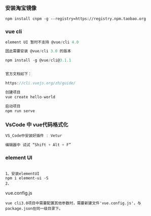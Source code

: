 ### 安装淘宝镜像

```
npm install cnpm -g --registry=https://registry.npm.taobao.org
```

### vue cli

```js
element UI 暂时不支持 @vue/cli 4.0

因此需要安装 @vue/cli 3.0 的版本

npm install -g @vue/cli@3.1.1


官方文档如下：

https://cli.vuejs.org/zh/guide/

创建项目
vue create hello-world

启动项目
npm run serve

```

### VsCode 中 vue代码格式化 

```javascript
VS_Code中安装好插件 : Vetur

编辑器中 试试 “Shift + Alt + F”
```

### element UI

```

1、安装elementUI
npm i element-ui -S
2、
```

vue.config.js

```
vue cli3.0项目中需要配置其他参数时，需要新建文件'vue.config.js'，与package.json在同一级目录下。
```





